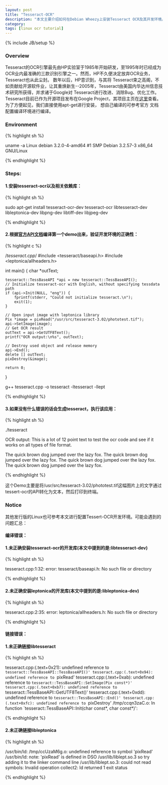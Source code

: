 ```yaml
---
layout: post
title: "Tesseract-OCR"
description: "本文主要介绍如何在Debian Wheezy上安装Tesseract OCR及其开发环境。"
category: 
tags: [linux ocr tutorial]
---
```

{% include JB/setup %}

### Overview
Tesseract的OCR引擎最先由HP实验室于1985年开始研发，至1995年时已经成为OCR业内最准确的三款识别引擎之一。然而，HP不久便决定放弃OCR业务，Tesseract也从此尘封。 数年以后，HP意识到，与其将
Tesseract束之高阁，不如贡献给开源软件业，让其重焕新生--2005年，Tesseract由美国内华达州信息技术研究所获得，并求诸于Google对 Tesseract进行改进、消除Bug、优化工作。
Tesseract目前已作为开源项目发布在Google Project，其项目主页在[这里](https://code.google.com/p/tesseract-ocr/)查看。为了方便起见，我们直接使用apt-get进行安装， 想自己编译的可参考官方
文档配置编译环境进行编译。

### Environment

{% highlight sh %}

uname -a
Linux debian 3.2.0-4-amd64 #1 SMP Debian 3.2.57-3 x86_64 GNU/Linux

{% endhighlight %}

### Steps:

#### 1.安装tesseract-ocr以及相关依赖库：

{% highlight sh %}

sudo apt-get install tesseract-ocr-dev tesseract-ocr libtesseract-dev libleptonica-dev libpng-dev libtiff-dev libjpeg-dev

{% endhighlight %}

#### 2.根据[官方API文档](https://code.google.com/p/tesseract-ocr/wiki/APIExample)编译第一个demo出来，验证开发环境的正确性：

{% highlight c %}

/*tesseract.cpp*/
#include <tesseract/baseapi.h>
#include <leptonica/allheaders.h>

int main()
{
    char *outText;

    tesseract::TessBaseAPI *api = new tesseract::TessBaseAPI();
    // Initialize tesseract-ocr with English, without specifying tessdata path
    if (api->Init(NULL, "eng")) {
        fprintf(stderr, "Could not initialize tesseract.\n");
        exit(1);
    }

    // Open input image with leptonica library
    Pix *image = pixRead("/usr/src/tesseract-3.02/phototest.tif");
    api->SetImage(image);
    // Get OCR result
    outText = api->GetUTF8Text();
    printf("OCR output:\n%s", outText);

    // Destroy used object and release memory
    api->End();
    delete [] outText;
    pixDestroy(&image);

    return 0;
}

g++ tesseract.cpp -o tesseract -ltesseract -llept

{% endhighlight %}

#### 3.如果没有什么错误的话会生成tesseract，执行该应用：

{% highlight sh %}

./tesseract

OCR output:
This is a lot of 12 point text to test the
ocr code and see if it works on all types
of file format.

The quick brown dog jumped over the
lazy fox. The quick brown dog jumped
over the lazy fox. The quick brown dog
jumped over the lazy fox. The quick
brown dog jumped over the lazy fox.

{% endhighlight %}

这个Demo主要是将/usr/src/tesseract-3.02/phototest.tif这幅图片上的文字通过tessert-ocr的API转化为文本，然后打印到终端。

### Notice
其他发行版的Linux也可参考本文进行配置Tessert-OCR开发环境。可能会遇到的问题汇总：

#### 编译错误：

#### 1.未正确安装tesseract-ocr的开发库(本文中提到的是:libtesseract-dev)
{% highlight sh %}

tesseract.cpp:1:32: error: tesseract/baseapi.h: No such file or directory

{% endhighlight %}

#### 2.未正确安装leptonica的开发库(本文中提到的是:libleptonica-dev)
{% highlight sh %}

tesseract.cpp:2:35: error: leptonica/allheaders.h: No such file or directory

{% endhighlight %}

#### 链接错误：

#### 1.未正确链接libtesseract

{% highlight sh %}

tesseract.cpp:(.text+0x21): undefined reference to `tesseract::TessBaseAPI::TessBaseAPI()'
tesseract.cpp:(.text+0x94): undefined reference to `pixRead'
tesseract.cpp:(.text+0xab): undefined reference to `tesseract::TessBaseAPI::SetImage(Pix const*)'
tesseract.cpp:(.text+0xb7): undefined reference to `tesseract::TessBaseAPI::GetUTF8Text()'
tesseract.cpp:(.text+0xdd): undefined reference to `tesseract::TessBaseAPI::End()'
tesseract.cpp:(.text+0xfc): undefined reference to `pixDestroy'
/tmp/ccqn3zaC.o: In function `tesseract::TessBaseAPI::Init(char const*, char const*)':

{% endhighlight %}

#### 2.未正确链接libleptonica
{% highlight sh %}

/usr/bin/ld: /tmp/ccUzaM6g.o: undefined reference to symbol 'pixRead'
/usr/bin/ld: note: 'pixRead' is defined in DSO /usr/lib/liblept.so.3 so try adding it to the linker command line
/usr/lib/liblept.so.3: could not read symbols: Invalid operation
collect2: ld returned 1 exit status

{% endhighlight %}

